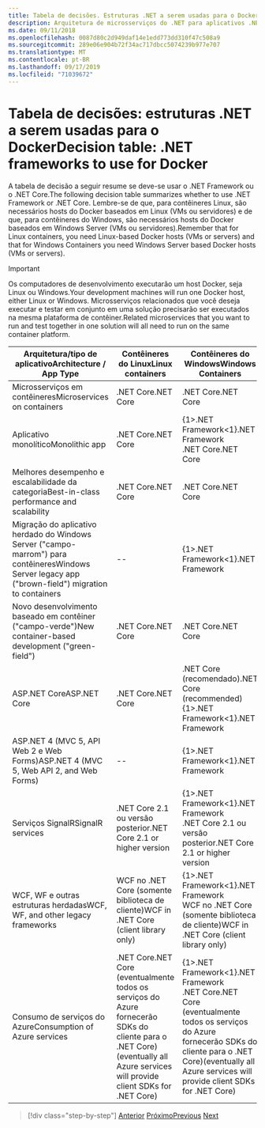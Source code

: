 ```yaml
---
title: Tabela de decisões. Estruturas .NET a serem usadas para o Docker
description: Arquitetura de microsserviços do .NET para aplicativos .NET em contêineres | Tabela de decisões, estruturas .NET a serem usadas para o Docker
ms.date: 09/11/2018
ms.openlocfilehash: 0087d80c2d949daf14e1edd773dd310f47c508a9
ms.sourcegitcommit: 289e06e904b72f34ac717dbcc5074239b977e707
ms.translationtype: MT
ms.contentlocale: pt-BR
ms.lasthandoff: 09/17/2019
ms.locfileid: "71039672"
---
```

# <a name="decision-table-net-frameworks-to-use-for-docker"></a><span data-ttu-id="4d6c8-104">Tabela de decisões: estruturas .NET a serem usadas para o Docker</span><span class="sxs-lookup"><span data-stu-id="4d6c8-104">Decision table: .NET frameworks to use for Docker</span></span>

<span data-ttu-id="4d6c8-105">A tabela de decisão a seguir resume se deve-se usar o .NET Framework ou o .NET Core.</span><span class="sxs-lookup"><span data-stu-id="4d6c8-105">The following decision table summarizes whether to use .NET Framework or .NET Core.</span></span> <span data-ttu-id="4d6c8-106">Lembre-se de que, para contêineres Linux, são necessários hosts do Docker baseados em Linux (VMs ou servidores) e de que, para contêineres do Windows, são necessários hosts do Docker baseados em Windows Server (VMs ou servidores).</span><span class="sxs-lookup"><span data-stu-id="4d6c8-106">Remember that for Linux containers, you need Linux-based Docker hosts (VMs or servers) and that for Windows Containers you need Windows Server based Docker hosts (VMs or servers).</span></span>

> [!IMPORTANT]
> <span data-ttu-id="4d6c8-107">Os computadores de desenvolvimento executarão um host Docker, seja Linux ou Windows.</span><span class="sxs-lookup"><span data-stu-id="4d6c8-107">Your development machines will run one Docker host, either Linux or Windows.</span></span> <span data-ttu-id="4d6c8-108">Microsserviços relacionados que você deseja executar e testar em conjunto em uma solução precisarão ser executados na mesma plataforma de contêiner.</span><span class="sxs-lookup"><span data-stu-id="4d6c8-108">Related microservices that you want to run and test together in one solution will all need to run on the same container platform.</span></span>

| <span data-ttu-id="4d6c8-109">Arquitetura/tipo de aplicativo</span><span class="sxs-lookup"><span data-stu-id="4d6c8-109">Architecture / App Type</span></span> | <span data-ttu-id="4d6c8-110">Contêineres do Linux</span><span class="sxs-lookup"><span data-stu-id="4d6c8-110">Linux containers</span></span> | <span data-ttu-id="4d6c8-111">Contêineres do Windows</span><span class="sxs-lookup"><span data-stu-id="4d6c8-111">Windows Containers</span></span> |
|-------------------------|------------------|--------------------|
| <span data-ttu-id="4d6c8-112">Microsserviços em contêineres</span><span class="sxs-lookup"><span data-stu-id="4d6c8-112">Microservices on containers</span></span> | <span data-ttu-id="4d6c8-113">.NET Core</span><span class="sxs-lookup"><span data-stu-id="4d6c8-113">.NET Core</span></span> | <span data-ttu-id="4d6c8-114">.NET Core</span><span class="sxs-lookup"><span data-stu-id="4d6c8-114">.NET Core</span></span> |
| <span data-ttu-id="4d6c8-115">Aplicativo monolítico</span><span class="sxs-lookup"><span data-stu-id="4d6c8-115">Monolithic app</span></span> | <span data-ttu-id="4d6c8-116">.NET Core</span><span class="sxs-lookup"><span data-stu-id="4d6c8-116">.NET Core</span></span> | <span data-ttu-id="4d6c8-117">{1&gt;.NET Framework&lt;1}</span><span class="sxs-lookup"><span data-stu-id="4d6c8-117">.NET Framework</span></span> <br/> <span data-ttu-id="4d6c8-118">.NET Core</span><span class="sxs-lookup"><span data-stu-id="4d6c8-118">.NET Core</span></span> |
| <span data-ttu-id="4d6c8-119">Melhores desempenho e escalabilidade da categoria</span><span class="sxs-lookup"><span data-stu-id="4d6c8-119">Best-in-class performance and scalability</span></span> | <span data-ttu-id="4d6c8-120">.NET Core</span><span class="sxs-lookup"><span data-stu-id="4d6c8-120">.NET Core</span></span> | <span data-ttu-id="4d6c8-121">.NET Core</span><span class="sxs-lookup"><span data-stu-id="4d6c8-121">.NET Core</span></span> |
| <span data-ttu-id="4d6c8-122">Migração do aplicativo herdado do Windows Server ("campo-marrom") para contêineres</span><span class="sxs-lookup"><span data-stu-id="4d6c8-122">Windows Server legacy app ("brown-field") migration to containers</span></span> | -- | <span data-ttu-id="4d6c8-123">{1&gt;.NET Framework&lt;1}</span><span class="sxs-lookup"><span data-stu-id="4d6c8-123">.NET Framework</span></span> |
| <span data-ttu-id="4d6c8-124">Novo desenvolvimento baseado em contêiner ("campo-verde")</span><span class="sxs-lookup"><span data-stu-id="4d6c8-124">New container-based development ("green-field")</span></span> | <span data-ttu-id="4d6c8-125">.NET Core</span><span class="sxs-lookup"><span data-stu-id="4d6c8-125">.NET Core</span></span> | <span data-ttu-id="4d6c8-126">.NET Core</span><span class="sxs-lookup"><span data-stu-id="4d6c8-126">.NET Core</span></span> |
| <span data-ttu-id="4d6c8-127">ASP.NET Core</span><span class="sxs-lookup"><span data-stu-id="4d6c8-127">ASP.NET Core</span></span> | <span data-ttu-id="4d6c8-128">.NET Core</span><span class="sxs-lookup"><span data-stu-id="4d6c8-128">.NET Core</span></span> | <span data-ttu-id="4d6c8-129">.NET Core (recomendado)</span><span class="sxs-lookup"><span data-stu-id="4d6c8-129">.NET Core (recommended)</span></span> <br/> <span data-ttu-id="4d6c8-130">{1&gt;.NET Framework&lt;1}</span><span class="sxs-lookup"><span data-stu-id="4d6c8-130">.NET Framework</span></span> |
| <span data-ttu-id="4d6c8-131">ASP.NET 4 (MVC 5, API Web 2 e Web Forms)</span><span class="sxs-lookup"><span data-stu-id="4d6c8-131">ASP.NET 4 (MVC 5, Web API 2, and Web Forms)</span></span> | -- | <span data-ttu-id="4d6c8-132">{1&gt;.NET Framework&lt;1}</span><span class="sxs-lookup"><span data-stu-id="4d6c8-132">.NET Framework</span></span> |
| <span data-ttu-id="4d6c8-133">Serviços SignalR</span><span class="sxs-lookup"><span data-stu-id="4d6c8-133">SignalR services</span></span> | <span data-ttu-id="4d6c8-134">.NET Core 2.1 ou versão posterior</span><span class="sxs-lookup"><span data-stu-id="4d6c8-134">.NET Core 2.1 or higher version</span></span> | <span data-ttu-id="4d6c8-135">{1&gt;.NET Framework&lt;1}</span><span class="sxs-lookup"><span data-stu-id="4d6c8-135">.NET Framework</span></span> <br/> <span data-ttu-id="4d6c8-136">.NET Core 2.1 ou versão posterior</span><span class="sxs-lookup"><span data-stu-id="4d6c8-136">.NET Core 2.1 or higher version</span></span> |
| <span data-ttu-id="4d6c8-137">WCF, WF e outras estruturas herdadas</span><span class="sxs-lookup"><span data-stu-id="4d6c8-137">WCF, WF, and other legacy frameworks</span></span> | <span data-ttu-id="4d6c8-138">WCF no .NET Core (somente biblioteca de cliente)</span><span class="sxs-lookup"><span data-stu-id="4d6c8-138">WCF in .NET Core (client library only)</span></span> | <span data-ttu-id="4d6c8-139">{1&gt;.NET Framework&lt;1}</span><span class="sxs-lookup"><span data-stu-id="4d6c8-139">.NET Framework</span></span> <br/> <span data-ttu-id="4d6c8-140">WCF no .NET Core (somente biblioteca de cliente)</span><span class="sxs-lookup"><span data-stu-id="4d6c8-140">WCF in .NET Core (client library only)</span></span> |
| <span data-ttu-id="4d6c8-141">Consumo de serviços do Azure</span><span class="sxs-lookup"><span data-stu-id="4d6c8-141">Consumption of Azure services</span></span> | <span data-ttu-id="4d6c8-142">.NET Core</span><span class="sxs-lookup"><span data-stu-id="4d6c8-142">.NET Core</span></span> <br/> <span data-ttu-id="4d6c8-143">(eventualmente todos os serviços do Azure fornecerão SDKs do cliente para o .NET Core)</span><span class="sxs-lookup"><span data-stu-id="4d6c8-143">(eventually all Azure services will provide client SDKs for .NET Core)</span></span> | <span data-ttu-id="4d6c8-144">{1&gt;.NET Framework&lt;1}</span><span class="sxs-lookup"><span data-stu-id="4d6c8-144">.NET Framework</span></span> <br/> <span data-ttu-id="4d6c8-145">.NET Core</span><span class="sxs-lookup"><span data-stu-id="4d6c8-145">.NET Core</span></span> <br/> <span data-ttu-id="4d6c8-146">(eventualmente todos os serviços do Azure fornecerão SDKs do cliente para o .NET Core)</span><span class="sxs-lookup"><span data-stu-id="4d6c8-146">(eventually all Azure services will provide client SDKs for .NET Core)</span></span> |

>[!div class="step-by-step"]
><span data-ttu-id="4d6c8-147">[Anterior](net-framework-container-scenarios.md)
>[Próximo](net-container-os-targets.md)</span><span class="sxs-lookup"><span data-stu-id="4d6c8-147">[Previous](net-framework-container-scenarios.md)
[Next](net-container-os-targets.md)</span></span>
